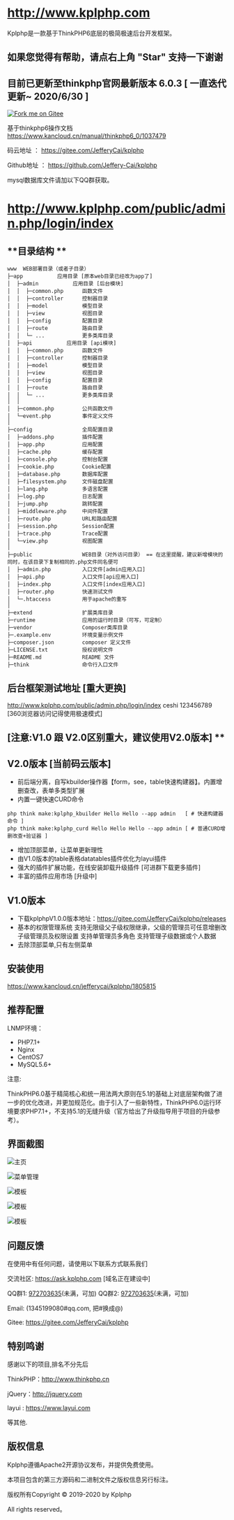 # http://www.kplphp.com
Kplphp是一款基于ThinkPHP6底层的极简极速后台开发框架。

## 如果您觉得有帮助，请点右上角 "Star" 支持一下谢谢

## **目前已更新至thinkphp官网最新版本 6.0.3  [ 一直迭代更新~ 2020/6/30 ]**
    
[![Fork me on Gitee](https://gitee.com/JefferyCai/kplphp/widgets/widget_3.svg)](https://gitee.com/JefferyCai/kplphp)

基于thinkphp6操作文档
https://www.kancloud.cn/manual/thinkphp6_0/1037479

码云地址    ：   https://gitee.com/JefferyCai/kplphp

Github地址 ：   https://github.com/Jeffery-Cai/kplphp

mysql数据库文件请加以下QQ群获取。

#  http://www.kplphp.com/public/admin.php/login/index

## **目录结构 **
~~~
www  WEB部署目录（或者子目录）
├─app           应用目录 [原本web目录已经改为app了]
│  ├─admin           应用目录 [后台模块]
│  │  ├─common.php      函数文件
│  │  ├─controller      控制器目录
│  │  ├─model           模型目录
│  │  ├─view            视图目录
│  │  ├─config          配置目录
│  │  ├─route           路由目录
│  │  └─ ...            更多类库目录
│  ├─api           应用目录 [api模块]
│  │  ├─common.php      函数文件
│  │  ├─controller      控制器目录
│  │  ├─model           模型目录
│  │  ├─view            视图目录
│  │  ├─config          配置目录
│  │  ├─route           路由目录
│  │  └─ ...            更多类库目录
│  │
│  ├─common.php         公共函数文件
│  └─event.php          事件定义文件
│
├─config                全局配置目录
│  ├─addons.php         插件配置
│  ├─app.php            应用配置
│  ├─cache.php          缓存配置
│  ├─console.php        控制台配置
│  ├─cookie.php         Cookie配置
│  ├─database.php       数据库配置
│  ├─filesystem.php     文件磁盘配置
│  ├─lang.php           多语言配置
│  ├─log.php            日志配置
│  ├─jump.php           跳转配置
│  ├─middleware.php     中间件配置
│  ├─route.php          URL和路由配置
│  ├─session.php        Session配置
│  ├─trace.php          Trace配置
│  └─view.php           视图配置
│
├─public                WEB目录（对外访问目录） == 在这里提醒，建议新增模块的同时，在该目录下复制相同的.php文件同名便可
│  ├─admin.php          入口文件[admin应用入口]
│  ├─api.php            入口文件[api应用入口]
│  ├─index.php          入口文件[index应用入口]
│  ├─router.php         快速测试文件
│  └─.htaccess          用于apache的重写
│
├─extend                扩展类库目录
├─runtime               应用的运行时目录（可写，可定制）
├─vendor                Composer类库目录
├─.example.env          环境变量示例文件
├─composer.json         composer 定义文件
├─LICENSE.txt           授权说明文件
├─README.md             README 文件
├─think                 命令行入口文件
~~~
## **后台框架测试地址 [重大更换]**

http://www.kplphp.com/public/admin.php/login/index   ceshi  123456789  [360浏览器访问记得使用极速模式]

## [注意:V1.0 跟 V2.0区别重大，建议使用V2.0版本] **
## V2.0版本 [当前码云版本]
* 前后端分离，自写kbuilder操作器【form，see，table快速构建器】。内置增删查改，表单多类型扩展
* 内置一键快速CURD命令
~~~ 
php think make:kplphp_kbuilder Hello Hello --app admin   [ # 快速构建器命令 ]
php think make:kplphp_curd Hello Hello Hello --app admin [ # 普通CURD增删改查+验证器 ]
~~~

* 增加顶部菜单，让菜单更新理性
* 由V1.0版本的table表格datatables插件优化为layui插件
* 强大的插件扩展功能，在线安装卸载升级插件 [可进群下载更多插件]
* 丰富的插件应用市场 [升级中]

## V1.0版本
* 下载kplphpV1.0.0版本地址：https://gitee.com/JefferyCai/kplphp/releases
* 基本的权限管理系统
  支持无限级父子级权限继承，父级的管理员可任意增删改子级管理员及权限设置
  支持单管理员多角色
  支持管理子级数据或个人数据
* 去除顶部菜单,只有左侧菜单

## **安装使用**

https://www.kancloud.cn/jefferycai/kplphp/1805815

## **推荐配置**

LNMP环境：

- PHP7.1+
- Nginx
- CentOS7
- MySQL5.6+

注意:

ThinkPHP6.0基于精简核心和统一用法两大原则在5.1的基础上对底层架构做了进一步的优化改进，并更加规范化。由于引入了一些新特性，ThinkPHP6.0运行环境要求PHP7.1+，不支持5.1的无缝升级（官方给出了升级指导用于项目的升级参考）。


## **界面截图**
![主页](http://119.3.239.1:8882/public/11.png "主页")

![菜单管理](http://119.3.239.1:8882/public/22.png "菜单管理")

![模板](http://119.3.239.1:8882/public/44.png "模板")

![模板](http://119.3.239.1:8882/public/55.png "模板")

![模板](http://119.3.239.1:8882/public/33.png "模板")


## **问题反馈**

在使用中有任何问题，请使用以下联系方式联系我们

交流社区: https://ask.kplphp.com  [域名正在建设中]

QQ群1: [972703635](https://jq.qq.com/?_wv=1027&k=57JpRdR)(未满，可加) 
QQ群2: [972703635](https://jq.qq.com/?_wv=1027&k=57JpRdR)(未满，可加) 

Email: (1345199080#qq.com, 把#换成@)

Gitee: https://gitee.com/JefferyCai/kplphp

## **特别鸣谢**

感谢以下的项目,排名不分先后

ThinkPHP：http://www.thinkphp.cn

jQuery：http://jquery.com

layui : https://www.layui.com

等其他.

## **版权信息**

Kplphp遵循Apache2开源协议发布，并提供免费使用。

本项目包含的第三方源码和二进制文件之版权信息另行标注。

版权所有Copyright © 2019-2020 by Kplphp

All rights reserved。
